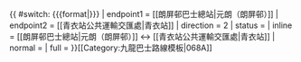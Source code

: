 {{ #switch: {{{format|}}}
  | endpoint1 = [[朗屏邨巴士總站|元朗（朗屏邨）]]
  | endpoint2 = [[青衣站公共運輸交匯處|青衣站]]
  | direction = 2
  | status =
  | inline = [[朗屏邨巴士總站|元朗（朗屏邨）]] ↔ [[青衣站公共運輸交匯處|青衣站]]
  | normal =
  | full =
}}<noinclude>[[Category:九龍巴士路線模板|068A]]</noinclude>